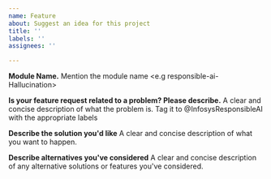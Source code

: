 ```yaml
---
name: Feature
about: Suggest an idea for this project
title: ''
labels: ''
assignees: ''

---
```

**Module Name.**
Mention the module name <e.g responsible-ai-Hallucination>

**Is your feature request related to a problem? Please describe.**
A clear and concise description of what the problem is. Tag it to @InfosysResponsibleAI with the appropriate labels

**Describe the solution you'd like**
A clear and concise description of what you want to happen.

**Describe alternatives you've considered**
A clear and concise description of any alternative solutions or features you've considered.
